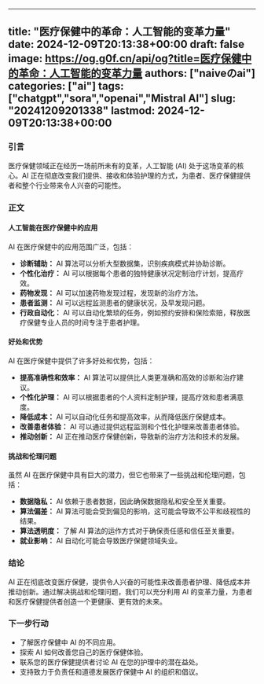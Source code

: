 
---
title: "医疗保健中的革命：人工智能的变革力量"
date: 2024-12-09T20:13:38+00:00
draft: false
image: https://og.g0f.cn/api/og?title=医疗保健中的革命：人工智能的变革力量
authors: ["naiveのai"]
categories: ["ai"]
tags: ["chatgpt","sora","openai","Mistral AI"]
slug: "20241209201338"
lastmod: 2024-12-09T20:13:38+00:00
---
### 引言

医疗保健领域正在经历一场前所未有的变革，人工智能 (AI) 处于这场变革的核心。AI 正在彻底改变我们提供、接收和体验护理的方式，为患者、医疗保健提供者和整个行业带来令人兴奋的可能性。

### 正文

#### 人工智能在医疗保健中的应用

AI 在医疗保健中的应用范围广泛，包括：

* **诊断辅助：** AI 算法可以分析大型数据集，识别疾病模式并协助诊断。
* **个性化治疗：** AI 可以根据每个患者的独特健康状况定制治疗计划，提高疗效。
* **药物发现：** AI 可以加速药物发现过程，发现新的治疗方法。
* **患者监测：** AI 可以远程监测患者的健康状况，及早发现问题。
* **行政自动化：** AI 可以自动化繁琐的任务，例如预约安排和保险索赔，释放医疗保健专业人员的时间专注于患者护理。

#### 好处和优势

AI 在医疗保健中提供了许多好处和优势，包括：

* **提高准确性和效率：** AI 算法可以提供比人类更准确和高效的诊断和治疗建议。
* **个性化护理：** AI 可以根据患者的个人资料定制护理，提高疗效和患者满意度。
* **降低成本：** AI 可以自动化任务和提高效率，从而降低医疗保健成本。
* **改善患者体验：** AI 可以通过提供远程监测和个性化护理来改善患者体验。
* **推动创新：** AI 正在推动医疗保健创新，导致新的治疗方法和技术的发展。

#### 挑战和伦理问题

虽然 AI 在医疗保健中具有巨大的潜力，但它也带来了一些挑战和伦理问题，包括：

* **数据隐私：** AI 依赖于患者数据，因此确保数据隐私和安全至关重要。
* **算法偏差：** AI 算法可能会受到偏见的影响，这可能会导致不公平和歧视性的结果。
* **算法透明度：** 了解 AI 算法的运作方式对于确保责任感和信任至关重要。
* **就业影响：** AI 自动化可能会导致医疗保健领域失业。

### 结论

AI 正在彻底改变医疗保健，提供令人兴奋的可能性来改善患者护理、降低成本并推动创新。通过解决挑战和伦理问题，我们可以充分利用 AI 的变革力量，为患者和医疗保健提供者创造一个更健康、更有效的未来。

### 下一步行动

* 了解医疗保健中 AI 的不同应用。
* 探索 AI 如何改善您自己的医疗保健体验。
* 联系您的医疗保健提供者讨论 AI 在您的护理中的潜在益处。
* 支持致力于负责任和道德发展医疗保健中 AI 的组织和倡议。